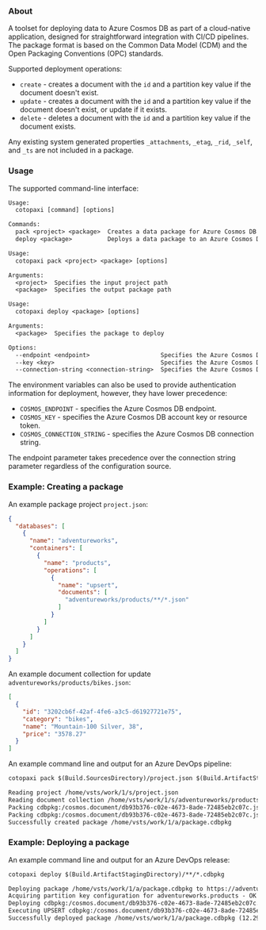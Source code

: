 ### About

<p />

A toolset for deploying data to Azure Cosmos DB as part of a cloud-native application, designed for straightforward integration with CI/CD pipelines. The package format is based on the Common Data Model (CDM) and the Open Packaging Conventions (OPC) standards.

<p />

Supported deployment operations:

<p />

- `create` - creates a document with the `id` and a partition key value if the document doesn't exist.
- `update` - creates a document with the `id` and a partition key value if the document doesn't exist, or update if it exists.
- `delete` - deletes a document with the `id` and a partition key value if the document exists.

<p />

Any existing system generated properties `_attachments`, `_etag`, `_rid`, `_self`, and `_ts` are not included in a package.

<p />

### Usage

<p />

The supported command-line interface:

<p />

```txt
Usage:
  cotopaxi [command] [options]

Commands:
  pack <project> <package>  Creates a data package for Azure Cosmos DB
  deploy <package>          Deploys a data package to an Azure Cosmos DB instance
```

<p />

```txt
Usage:
  cotopaxi pack <project> <package> [options]

Arguments:
  <project>  Specifies the input project path
  <package>  Specifies the output package path
```

<p />

```txt
Usage:
  cotopaxi deploy <package> [options]

Arguments:
  <package>  Specifies the package to deploy

Options:
  --endpoint <endpoint>                    Specifies the Azure Cosmos DB endpoint
  --key <key>                              Specifies the Azure Cosmos DB account key or resource token
  --connection-string <connection-string>  Specifies the Azure Cosmos DB connection string
```

<p />

The environment variables can also be used to provide authentication information for deployment, however, they have lower precedence:

<p />

- `COSMOS_ENDPOINT` - specifies the Azure Cosmos DB endpoint.
- `COSMOS_KEY` - specifies the Azure Cosmos DB account key or resource token.
- `COSMOS_CONNECTION_STRING` - specifies the Azure Cosmos DB connection string.

<p />

The endpoint parameter takes precedence over the connection string parameter regardless of the configuration source.

<p />

### Example: Creating a package

<p />

An example package project `project.json`:

<p />

```json
{
  "databases": [
    {
      "name": "adventureworks",
      "containers": [
        {
          "name": "products",
          "operations": [
            {
              "name": "upsert",
              "documents": [
                "adventureworks/products/**/*.json"
              ]
            }
          ]
        }
      ]
    }
  ]
}
```

<p />

An example document collection for update `adventureworks/products/bikes.json`:

<p />

```json
[
  {
    "id": "3202cb6f-42af-4fe6-a3c5-d61927721e75",
    "category": "bikes",
    "name": "Mountain-100 Silver, 38",
    "price": "3578.27"
  }
]
```

<p />

An example command line and output for an Azure DevOps pipeline:

<p />

```txt
cotopaxi pack $(Build.SourcesDirectory)/project.json $(Build.ArtifactStagingDirectory)/package.cdbpkg
```

<p />

```txt
Reading project /home/vsts/work/1/s/project.json
Reading document collection /home/vsts/work/1/s/adventureworks/products/bikes.json
Packing cdbpkg:/cosmos.document/db93b376-c02e-4673-8ade-72485eb2c07c.json for UPSERT in adventureworks.products
Packing cdbpkg:/cosmos.document/db93b376-c02e-4673-8ade-72485eb2c07c.json:$[0] - OK
Successfully created package /home/vsts/work/1/a/package.cdbpkg
```

<p />

### Example: Deploying a package

<p />

An example command line and output for an Azure DevOps release:

<p />

```txt
cotopaxi deploy $(Build.ArtifactStagingDirectory)/**/*.cdbpkg
```

<p />

```txt
Deploying package /home/vsts/work/1/a/package.cdbpkg to https://adventureworks.documents.azure.com:443
Acquiring partition key configuration for adventureworks.products - OK (HTTP 200, 2 RU)
Deploying cdbpkg:/cosmos.document/db93b376-c02e-4673-8ade-72485eb2c07c.json to adventureworks.products
Executing UPSERT cdbpkg:/cosmos.document/db93b376-c02e-4673-8ade-72485eb2c07c.json:$[0] - OK (HTTP 200, 10.29 RU)
Successfully deployed package /home/vsts/work/1/a/package.cdbpkg (12.29 RU)
```
